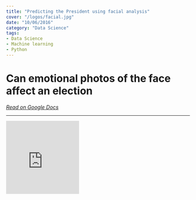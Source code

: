 ```yaml
---
title: "Predicting the President using facial analysis"
cover: "/logos/facial.jpg"
date: "10/06/2016"
category: "Data Science"
tags:
- Data Science
- Machine learning
- Python
---
```


# Can emotional photos of the face affect an election

<a href="https://drive.google.com/file/d/0B1NVR7hT8qCOdXk3ei10WkNiNjQ/view"><i class="fa fa-google"> Read on Google Docs</i></a>

---


<div style="align: center;">
  <iframe src="https://drive.google.com/embeddedfolderview?id=1nZGZQVzBGMFejNKN43rrA76u5gTJIpA0#grid" width="200" height="200" frameborder="0"></iframe>
</div>
